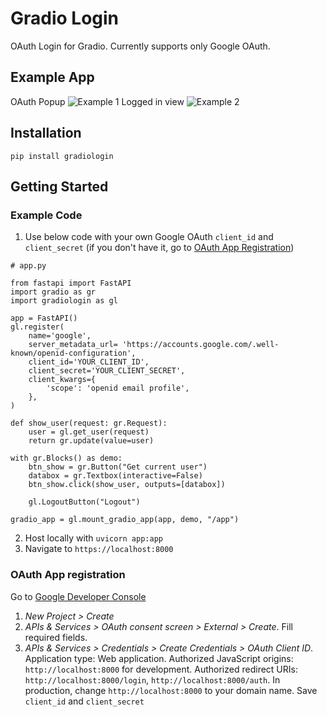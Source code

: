 # Gradio Login
OAuth Login for Gradio. Currently supports only Google OAuth.

## Example App
OAuth Popup
![Example 1](/screenshots/0_oauth.png)
Logged in view
![Example 2](/screenshots/1_app.png)


## Installation
```
pip install gradiologin
```

## Getting Started
### Example Code
1. Use below code with your own Google OAuth `client_id` and `client_secret` (if you don't have it, go to [OAuth App Registration](#oauth-app-registration))

```python3
# app.py

from fastapi import FastAPI
import gradio as gr
import gradiologin as gl

app = FastAPI()
gl.register(
    name='google',
    server_metadata_url= 'https://accounts.google.com/.well-known/openid-configuration',
    client_id='YOUR_CLIENT_ID',
    client_secret='YOUR_CLIENT_SECRET',
    client_kwargs={
        'scope': 'openid email profile',
    },
)

def show_user(request: gr.Request):
    user = gl.get_user(request)
    return gr.update(value=user)

with gr.Blocks() as demo:
    btn_show = gr.Button("Get current user")
    databox = gr.Textbox(interactive=False)
    btn_show.click(show_user, outputs=[databox])

    gl.LogoutButton("Logout")

gradio_app = gl.mount_gradio_app(app, demo, "/app")
```

2. Host locally with `uvicorn app:app`
3. Navigate to `https://localhost:8000`

### OAuth App registration
Go to [Google Developer Console](https://console.cloud.google.com/)
1. *New Project > Create*
2. *APIs & Services > OAuth consent screen > External > Create*. Fill required fields.
3. *APIs & Services > Credentials > Create Credentials > OAuth Client ID*. Application type: Web application. Authorized JavaScript origins: `http://localhost:8000` for development. Authorized redirect URIs: `http://localhost:8000/login`, `http://localhost:8000/auth`. In production, change `http://localhost:8000` to your domain name. Save `client_id` and `client_secret`

